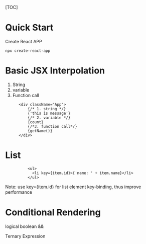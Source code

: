 [TOC]



# Quick Start

Create React APP

```
npx create-react-app 
```



# Basic JSX Interpolation

1. String
2. variable
3. Function call

```react
      <div className="App">
          {/* 1. string */}
          {'this is message'}
          {/* 2. variable */}
          {count}
          {/*3. function call*/}
          {getName()}
      </div>
```



# List

```react
          <ul>
            <li key={item.id}>{'name: ' + item.name}</li>
          </ul>
```

Note: use key={item.id} for list element key-binding, thus improve performance



# Conditional Rendering

logical boolean &&



Ternary Expression
